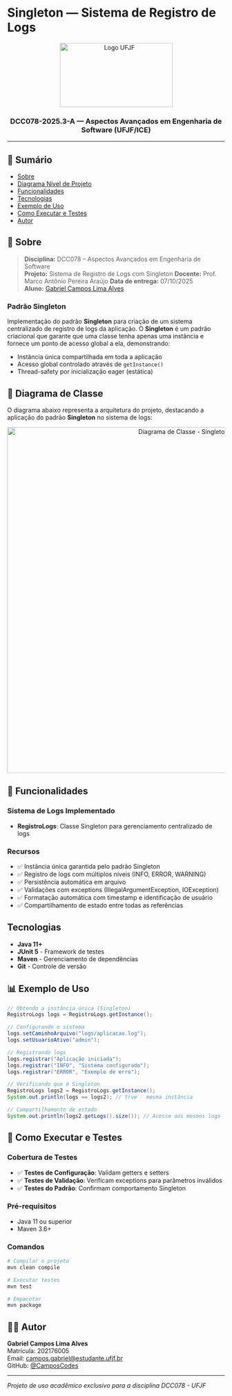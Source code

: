 # Singleton — Sistema de Registro de Logs

<p align="center">
  <a href="https://www.ufjf.br/" rel="noopener">
    <img width=261 height=148 src="https://upload.wikimedia.org/wikipedia/commons/thumb/7/71/Logo_da_UFJF.png/640px-Logo_da_UFJF.png" alt="Logo UFJF">
  </a>
</p>

<h3 align="center">DCC078-2025.3-A — Aspectos Avançados em Engenharia de Software (UFJF/ICE)</h3>

---

## 📝 Sumário
- [Sobre](#sobre)
- [Diagrama Nível de Projeto](#diagrama)
- [Funcionalidades](#funcionalidades)
- [Tecnologias](#tecnologias)
- [Exemplo de Uso](#exemplo)
- [Como Executar e Testes](#testes)
- [Autor](#autor)

## 🧐 Sobre <a name="sobre"></a>
> **Disciplina:** DCC078 – Aspectos Avançados em Engenharia de Software  
> **Projeto:** Sistema de Registro de Logs com Singleton
> **Docente:** Prof. Marco Antônio Pereira Araújo
> **Data de entrega:** 07/10/2025  
> **Aluno:** [Gabriel Campos Lima Alves](#autor)

### Padrão Singleton
Implementação do padrão **Singleton** para criação de um sistema centralizado de registro de logs da aplicação.
O **Singleton** é um padrão criacional que garante que uma classe tenha apenas uma instância e fornece um ponto de acesso global a ela, demonstrando:
- Instância única compartilhada em toda a aplicação
- Acesso global controlado através de `getInstance()`
- Thread-safety por inicialização eager (estática)

## 📐 Diagrama de Classe <a name="diagrama"></a>
O diagrama abaixo representa a arquitetura do projeto, destacando a aplicação do padrão **Singleton** no sistema de logs:

<p align="center">
  <img src="./Singleton.png" alt="Diagrama de Classe - Singleton" width="800"/>
</p>

## 🚀 Funcionalidades <a name="funcionalidades"></a>
### Sistema de Logs Implementado
- **RegistroLogs**: Classe Singleton para gerenciamento centralizado de logs

### Recursos
- ✅ Instância única garantida pelo padrão Singleton
- ✅ Registro de logs com múltiplos níveis (INFO, ERROR, WARNING)
- ✅ Persistência automática em arquivo
- ✅ Validações com exceptions (IllegalArgumentException, IOException)
- ✅ Formatação automática com timestamp e identificação de usuário
- ✅ Compartilhamento de estado entre todas as referências

##  Tecnologias <a name="tecnologias"></a>
- **Java 11+**
- **JUnit 5** - Framework de testes
- **Maven** - Gerenciamento de dependências
- **Git** - Controle de versão


## 📊 Exemplo de Uso <a name="exemplo"></a>
```java
// Obtendo a instância única (Singleton)
RegistroLogs logs = RegistroLogs.getInstance();

// Configurando o sistema
logs.setCaminhoArquivo("logs/aplicacao.log");
logs.setUsuarioAtivo("admin");

// Registrando logs
logs.registrar("Aplicação iniciada");
logs.registrar("INFO", "Sistema configurado");
logs.registrar("ERROR", "Exemplo de erro");

// Verificando que é Singleton
RegistroLogs logs2 = RegistroLogs.getInstance();
System.out.println(logs == logs2); // true - mesma instância

// Compartilhamento de estado
System.out.println(logs2.getLogs().size()); // Acesso aos mesmos logs
```

## 🧪 Como Executar e Testes <a name="testes"></a>
### Cobertura de Testes
- ✅ **Testes de Configuração**: Validam getters e setters
- ✅ **Testes de Validação**: Verificam exceptions para parâmetros inválidos
- ✅ **Testes do Padrão**: Confirmam comportamento Singleton

### Pré-requisitos
- Java 11 ou superior
- Maven 3.6+

### Comandos
```bash
# Compilar o projeto
mvn clean compile

# Executar testes
mvn test

# Empacotar
mvn package
```

## 👨‍💻 Autor <a name="autor"></a>
**Gabriel Campos Lima Alves**  
Matrícula: 202176005  
Email: campos.gabriel@estudante.ufjf.br  
GitHub: [@CamposCodes](https://github.com/CamposCodes)

---

*Projeto de uso acadêmico exclusivo para a disciplina DCC078 - UFJF*